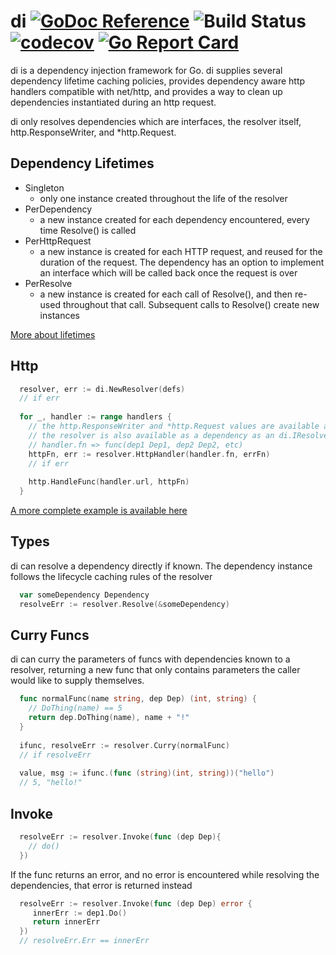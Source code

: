 # di [![GoDoc Reference](https://img.shields.io/badge/GoDoc-Reference-blue.svg)](https://godoc.org/github.com/clavoie/di) ![Build Status](https://travis-ci.org/clavoie/di.svg?branch=master) [![codecov](https://codecov.io/gh/clavoie/di/branch/master/graph/badge.svg)](https://codecov.io/gh/clavoie/di) [![Go Report Card](https://goreportcard.com/badge/github.com/clavoie/di)](https://goreportcard.com/report/github.com/clavoie/di)

di is a dependency injection framework for Go. di supplies several dependency lifetime caching policies, provides dependency aware http handlers compatible with net/http, and provides a way to clean up dependencies instantiated during an http request.

di only resolves dependencies which are interfaces, the resolver itself, http.ResponseWriter, and *http.Request.

## Dependency Lifetimes
- Singleton
  - only one instance created throughout the life of the resolver
- PerDependency
  - a new instance created for each dependency encountered, every time Resolve() is called
- PerHttpRequest
  - a new instance is created for each HTTP request, and reused for the duration of the request. The dependency has an option to implement an interface which will be called back once the request is over
- PerResolve
  - a new instance is created for each call of Resolve(), and then re-used throughout that call. Subsequent calls to Resolve() create new instances
  
[More about lifetimes](https://godoc.org/github.com/clavoie/di#Lifetime)

## Http
```go
  resolver, err := di.NewResolver(defs)
  // if err
  
  for _, handler := range handlers {
    // the http.ResponseWriter and *http.Request values are available as dependencies, 
    // the resolver is also available as a dependency as an di.IResolver
    // handler.fn => func(dep1 Dep1, dep2 Dep2, etc)
    httpFn, err := resolver.HttpHandler(handler.fn, errFn)
    // if err
    
    http.HandleFunc(handler.url, httpFn)
  }
```
[A more complete example is available here](https://godoc.org/github.com/clavoie/di#example-IHttpResolver--HttpHandler)

## Types
di can resolve a dependency directly if known. The dependency instance follows the lifecycle caching rules of the
resolver
```go
  var someDependency Dependency
  resolveErr := resolver.Resolve(&someDependency)
```

## Curry Funcs
di can curry the parameters of funcs with dependencies known to a resolver, returning a new func that only contains
parameters the caller would like to supply themselves.
```go
  func normalFunc(name string, dep Dep) (int, string) {
    // DoThing(name) == 5
    return dep.DoThing(name), name + "!"
  }
  
  ifunc, resolveErr := resolver.Curry(normalFunc)
  // if resolveErr
  
  value, msg := ifunc.(func (string)(int, string))("hello")
  // 5, "hello!"
```

## Invoke
```go
  resolveErr := resolver.Invoke(func (dep Dep){
    // do()
  })
```

If the func returns an error, and no error is encountered while resolving the dependencies, that error is returned instead

```go
  resolveErr := resolver.Invoke(func (dep Dep) error {
     innerErr := dep1.Do()
     return innerErr
  })
  // resolveErr.Err == innerErr
```
